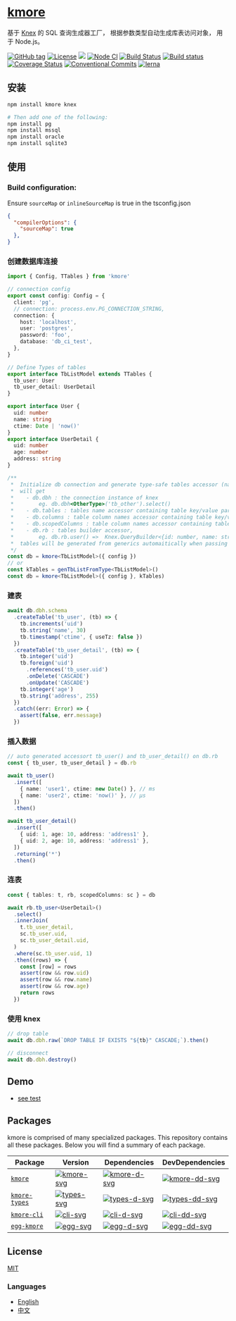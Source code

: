 # [kmore](https://waitingsong.github.io/kmore/)

基于 [Knex](https://knexjs.org/) 的 SQL 查询生成器工厂，
根据参数类型自动生成库表访问对象，
用于 Node.js。


[![GitHub tag](https://img.shields.io/github/tag/waitingsong/kmore.svg)]()
[![License](https://img.shields.io/badge/license-MIT-blue.svg)](https://opensource.org/licenses/MIT)
![](https://img.shields.io/badge/lang-TypeScript-blue.svg)
[![Node CI](https://github.com/waitingsong/kmore/workflows/Node%20CI/badge.svg)](https://github.com/waitingsong/kmore/actions)
[![Build Status](https://travis-ci.org/waitingsong/kmore.svg?branch=master)](https://travis-ci.org/waitingsong/kmore)
[![Build status](https://ci.appveyor.com/api/projects/status/nkseik96p23fcvpm/branch/master?svg=true)](https://ci.appveyor.com/project/waitingsong/kmore/branch/master)
[![Coverage Status](https://coveralls.io/repos/github/waitingsong/kmore/badge.svg?branch=master)](https://coveralls.io/github/waitingsong/kmore?branch=master)
[![Conventional Commits](https://img.shields.io/badge/Conventional%20Commits-1.0.0-yellow.svg)](https://conventionalcommits.org)
[![lerna](https://img.shields.io/badge/maintained%20with-lerna-cc00ff.svg)](https://lernajs.io/)

## 安装
```sh
npm install kmore knex

# Then add one of the following:
npm install pg
npm install mssql
npm install oracle
npm install sqlite3
```

## 使用

### Build configuration:
Ensure `sourceMap` or `inlineSourceMap` is true in the tsconfig.json
```json
{
  "compilerOptions": {
    "sourceMap": true
  },
}
```

### 创建数据库连接
```ts
import { Config, TTables } from 'kmore'

// connection config
export const config: Config = {
  client: 'pg',
  // connection: process.env.PG_CONNECTION_STRING,
  connection: {
    host: 'localhost',
    user: 'postgres',
    password: 'foo',
    database: 'db_ci_test',
  },
}

// Define Types of tables
export interface TbListModel extends TTables {
  tb_user: User
  tb_user_detail: UserDetail
}

export interface User {
  uid: number
  name: string
  ctime: Date | 'now()'
}
export interface UserDetail {
  uid: number
  age: number
  address: string
}  

/**
 *  Initialize db connection and generate type-safe tables accessor (name and builder)
 *  will get
 *    - db.dbh : the connection instance of knex
 *        eg. db.dbh<OtherType>('tb_other').select()
 *    - db.tables : tables name accessor containing table key/value paris
 *    - db.columns : table column names accessor containing table key/value paris
 *    - db.scopedColumns : table column names accessor containing table key/value paris, with table prefix
 *    - db.rb : tables builder accessor,
 *        eg. db.rb.user() =>  Knex.QueryBuilder<{id: number, name: string}>
 *  tables will be generated from generics automaitically when passing undefined or null value
 */
const db = kmore<TbListModel>({ config })
// or
const kTables = genTbListFromType<TbListModel>()
const db = kmore<TbListModel>({ config }, kTables)

```

### 建表
```ts
await db.dbh.schema
  .createTable('tb_user', (tb) => {
    tb.increments('uid')
    tb.string('name', 30)
    tb.timestamp('ctime', { useTz: false })
  })
  .createTable('tb_user_detail', (tb) => {
    tb.integer('uid')
    tb.foreign('uid')
      .references('tb_user.uid')
      .onDelete('CASCADE')
      .onUpdate('CASCADE')
    tb.integer('age')
    tb.string('address', 255)
  })
  .catch((err: Error) => {
    assert(false, err.message)
  })
```

### 插入数据
```ts
// auto generated accessort tb_user() and tb_user_detail() on db.rb
const { tb_user, tb_user_detail } = db.rb

await tb_user()
  .insert([
    { name: 'user1', ctime: new Date() }, // ms
    { name: 'user2', ctime: 'now()' }, // μs
  ])
  .then()

await tb_user_detail()
  .insert([
    { uid: 1, age: 10, address: 'address1' },
    { uid: 2, age: 10, address: 'address1' },
  ])
  .returning('*')
  .then()
```

### 连表
```ts
const { tables: t, rb, scopedColumns: sc } = db

await rb.tb_user<UserDetail>()
  .select()
  .innerJoin(
    t.tb_user_detail,
    sc.tb_user.uid,
    sc.tb_user_detail.uid,
  )
  .where(sc.tb_user.uid, 1)
  .then((rows) => {
    const [row] = rows
    assert(row && row.uid)
    assert(row && row.name)
    assert(row && row.age)
    return rows
  })
```

### 使用 knex
```ts
// drop table
await db.dbh.raw(`DROP TABLE IF EXISTS "${tb}" CASCADE;`).then()

// disconnect
await db.dbh.destroy()
```


## Demo
- [see test](https://github.com/waitingsong/kmore/blob/master/test/)


## Packages

kmore is comprised of many specialized packages.
This repository contains all these packages. Below you will find a summary of each package.

| Package         | Version                  | Dependencies                   | DevDependencies                  |
| --------------- | ------------------------ | ------------------------------ | -------------------------------- |
| [`kmore`]       | [![kmore-svg]][kmore-ch] | [![kmore-d-svg]][kmore-d-link] | [![kmore-dd-svg]][kmore-dd-link] |
| [`kmore-types`] | [![types-svg]][types-ch] | [![types-d-svg]][types-d-link] | [![types-dd-svg]][types-dd-link] |
| [`kmore-cli`]   | [![cli-svg]][cli-ch]     | [![cli-d-svg]][cli-d-link]     | [![cli-dd-svg]][cli-dd-link]     |
| [`egg-kmore`]   | [![egg-svg]][egg-ch]     | [![egg-d-svg]][egg-d-link]     | [![egg-dd-svg]][egg-dd-link]     |



## License
[MIT](LICENSE)


### Languages
- [English](README.md)
- [中文](README.zh-CN.md)


[`kmore`]: https://github.com/waitingsong/kmore/tree/master/packages/kmore
[`kmore-types`]: https://github.com/waitingsong/kmore/tree/master/packages/kmore-types
[`kmore-cli`]: https://github.com/waitingsong/kmore/tree/master/packages/kmore-cli
[`egg-kmore`]: https://github.com/waitingsong/kmore/tree/master/packages/egg-kmore

[kmore-svg]: https://img.shields.io/npm/v/kmore.svg?maxAge=86400
[kmore-ch]: https://github.com/waitingsong/kmore/tree/master/packages/kmore/CHANGELOG.md
[kmore-d-svg]: https://david-dm.org/waitingsong/kmore.svg?path=packages/kmore
[kmore-d-link]: https://david-dm.org/waitingsong/kmore.svg?path=packages/kmore
[kmore-dd-svg]: https://david-dm.org/waitingsong/kmore/dev-status.svg?path=packages/kmore
[kmore-dd-link]: https://david-dm.org/waitingsong/kmore?path=packages/kmore#info=devDependencies

[types-svg]: https://img.shields.io/npm/v/kmore-types.svg?maxAge=86400
[types-ch]: https://github.com/waitingsong/kmore/tree/master/packages/kmore-types/CHANGELOG.md
[types-d-svg]: https://david-dm.org/waitingsong/kmore.svg?path=packages/kmore-types
[types-d-link]: https://david-dm.org/waitingsong/kmore.svg?path=packages/kmore-types
[types-dd-svg]: https://david-dm.org/waitingsong/kmore/dev-status.svg?path=packages/kmore-types
[types-dd-link]: https://david-dm.org/waitingsong/kmore?path=packages/kmore-types#info=devDependencies

[cli-svg]: https://img.shields.io/npm/v/kmore-cli.svg?maxAge=86400
[cli-ch]: https://github.com/waitingsong/kmore/tree/master/packages/kmore-clie/CHANGELOG.md
[cli-d-svg]: https://david-dm.org/waitingsong/kmore.svg?path=packages/kmore-cli
[cli-d-link]: https://david-dm.org/waitingsong/kmore.svg?path=packages/kmore-cli
[cli-dd-svg]: https://david-dm.org/waitingsong/kmore/dev-status.svg?path=packages/kmore-cli
[cli-dd-link]: https://david-dm.org/waitingsong/kmore?path=packages/kmore-cli#info=devDependencies


[egg-svg]: https://img.shields.io/npm/v/egg-kmore.svg?maxAge=86400
[egg-ch]: https://github.com/waitingsong/kmore/tree/master/packages/egg-kmore/CHANGELOG.md
[egg-d-svg]: https://david-dm.org/waitingsong/kmore.svg?path=packages/egg-kmore
[egg-d-link]: https://david-dm.org/waitingsong/kmore.svg?path=packages/egg-kmore
[egg-dd-svg]: https://david-dm.org/waitingsong/kmore/dev-status.svg?path=packages/egg-kmore
[egg-dd-link]: https://david-dm.org/waitingsong/kmore?path=packages/egg-kmore#info=devDependencies
